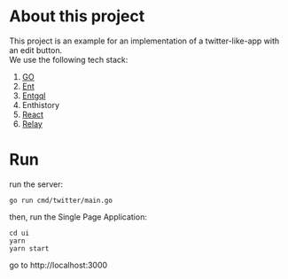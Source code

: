 # About this project
This project is an example for an implementation of a twitter-like-app with an edit button.  
We use the following tech stack:
1. [GO](https://go.dev/)
1. [Ent](https://entgo.io/)
1. [Entgql](https://github.com/ent/contrib/tree/master/entgql)
1. Enthistory
1. [React](https://reactjs.org/)
1. [Relay](https://relay.dev/)

# Run
run the server:
```shell
go run cmd/twitter/main.go
```
then, run the Single Page Application:
```shell
cd ui
yarn
yarn start
```
go to http://localhost:3000